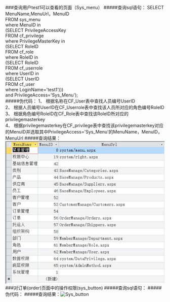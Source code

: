 ###查询用户test1可以查看的页面（Sys_menu）
#####查询sql语句：
SELECT MenuName,MenuUrl，MenuID<br/> 
FROM sys_menu <br/>
where MenuID in<br/>
(SELECT PrivilegeAccessKey <br/>
FROM cf_privilege <br/>
where PrivilegeMasterKey in<br/>
    (SELECT RoleID <br/>
    FROM cf_role <br/>
    where RoleID in<br/>
        (SELECT RoleID <br/>
        FROM cf_userrole <br/>
        where UserID in<br/>
            (SELECT UserID <br/>
            FROM cf_user <br/>
            where LoginName='test1')))<br/>
and PrivilegeAccess='Sys_Menu');<br/>
#####伪代码：
1、	根据名称在CF_User表中查找人员编号UserID<br/>
2、	根据人员编号UserID在CF_Userrole表中查找该人员所对应的角色编号RoleID<br/>
3、	根据角色编号RoleID在CF_Role表中查找该RoleID所对应的privilegemasterkey<br/>
4、	根据privilegemasterkey在CF_privilege表中查找该privilegemasterkey对应的MenuID并选取其中PrivilegeAccess='Sys_Menu'的MenuName，MenuID，MenuUrl
#####查询结果：![Sys_menu](/sys_menu.jpg)
###对订单(order)页面中的操作权限(sys_button)
#####查询sql语句：
#####伪代码：
#####查询结果：![Sys_button](/.jpg)
